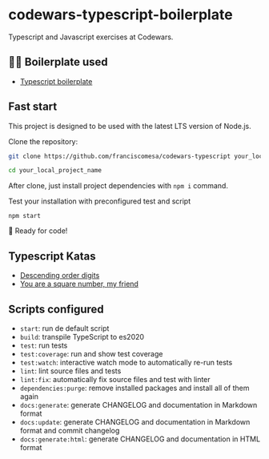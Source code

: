 # codewars-typescript-boilerplate
Typescript and Javascript exercises at Codewars.



## 🧑‍🔬 Boilerplate used
- [Typescript boilerplate](https://github.com/franciscomesa/typescript-boilerplate)

## Fast start
This project is designed to be used with the latest LTS version of Node.js.

Clone the repository:
```bash
git clone https://github.com/franciscomesa/codewars-typescript your_local_project_name

cd your_local_project_name
```

After clone, just install project dependencies with `npm i` command.

Test your installation with preconfigured test and script

`npm start`

💪 Ready for code!

## Typescript Katas
- [Descending order digits](test%2FdescendingOrder.test.ts)
- [You are a square number, my friend](test%2FyouAreASquare.test.ts)

## Scripts configured
- `start`: run de default script
- `build`: transpile TypeScript to es2020
- `test`: run tests
- `test:coverage`: run and show test coverage
- `test:watch`: interactive watch mode to automatically re-run tests
- `lint`: lint source files and tests
- `lint:fix`: automatically fix source files and test with linter
- `dependencies:purge`: remove installed packages and install all of them again
- `docs:generate`: generate CHANGELOG and documentation in Markdown format
- `docs:update`: generate CHANGELOG and documentation in Markdown format and commit changelog
- `docs:generate:html`: generate CHANGELOG and documentation in HTML format
